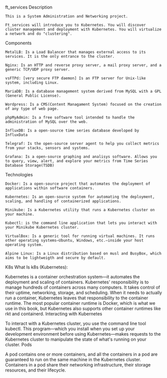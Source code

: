 ft_services
Description

    This is a System Administration and Networking project.

    Ft_services will introduce you to Kubernetes. You will discover cluster management and deployment with Kubernetes. You will virtualize a network and do "clustering".

Components

    MetalLB: Is a Load Balancer that manages external access to its services. It is the only entrance to the cluster.

    Nginx: Is an HTTP and reverse proxy server, a mail proxy server, and a generic TCP/UDP proxy server.

    vsFTPd: [very secure FTP daemon] Is an FTP server for Unix-like system, including Linux.

    MariaDB: Is a database management system derived from MySQL with a GPL (General Public License).

    Wordpress: Is a CMS(Content Managament System) focused on the creation of any type of web page.

    phpMyAdmin: Is a free software tool intended to handle the administration of MySQL over the web.

    InfluxDB: Is a open-source time series database developed by InfluxData

    Telegraf: Is the open-source server agent to help you collect metrics from your stacks, sensors and systems.

    Grafana: Is a open-source graphing and analisys software. Allows you to query, view, alert, and explore your metrics from Time Series Database Storage(TSDB)

Technologies

    Docker: Is a open-source project that automates the deployment of applications within software containers.

    Kubernetes: Is an open-source system for automating the deployment, scaling, and handling of containerized applications.

    Minikube: Is a Kubernetes utility that runs a Kubernetes cluster on your machine.

    Kubectl: is the command line application that lets you interact with your Minikube Kubernetes cluster.

    VirtualBox: Is a generic tool for running virtual machines. It runs other operating systems—Ubuntu, Windows, etc.—inside your host operating system.

    Alpine Linux: Is a Linux distribution based on musl and BusyBox, which aims to be lightweigth and secure by default.

K8s
What Is k8s (Kubernetes):

Kubernetes is a container orchestration system—it automates the deployment and scaling of containers. Kubernetes' responsibility is to manage hundreds of containers across many computers. It takes control of their uptime, networking, storage, and scheduling. When it needs to actually run a container, Kubernetes leaves that responsibility to the container runtime. The most popular container runtime is Docker, which is what we use in this book, but Kubernetes also supports other container runtimes like rkt and containerd.
Interacting with Kubernetes

To interact with a Kubernetes cluster, you use the command line tool kubectl. This program—which you install when you set up your development environment before using Kubernetes—makes requests to the Kubernetes cluster to manipulate the state of what's running on your cluster.
Pods

A pod contains one or more containers, and all the containers in a pod are guaranteed to run on the same machine in the Kubernetes cluster. Containers in a pod share their networking infrastructure, their storage resources, and their lifecycle.
